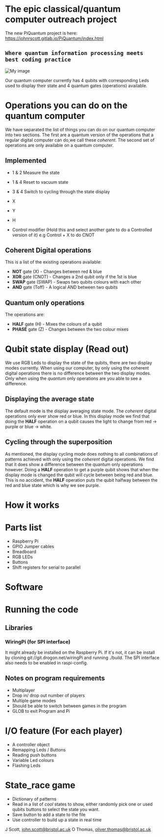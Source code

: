 # The epic classical/quantum computer outreach project

The new PiQuantum project is here: https://johnrscott.gitlab.io/PiQuantum/index.html

## `Where quantum information processing meets best coding practice`

![My image](https://github.com/johnrscott/PiQuantum/blob/master/hardware/prototype_front.png)

Our quantum computer currently has 4 qubits with corresponding Leds used to display
their state and 4 quantum gates (operations) available.

# Operations you can do on the quantum computer

We have separated the list of things you can do on our quantum computer into two
sections. The first are a quantum version of the operations that a regular digital
computer can do,we call these _coherent_. The second set of operations are only available
on a quantum computer.

## Implemented

- 1 & 2 Measure the state
- 1 & 4 Reset to vacuum state
- 3 & 4 Switch to cycling through the state display

- X
- Y
- H
- Control modifier (Hold this and select another gate to do a Controlled version of it)
  e.g Control + X to do CNOT

## Coherent Digital operations

This is a list of the existing operations available:

- **NOT** gate (X) - Changes between red & blue
- **XOR** gate (CNOT) - Changes a 2nd qubit only if the 1st is blue
- **SWAP** gate (SWAP) - Swaps two qubits colours with each other
- **AND** gate (Toff) - A logical AND between two qubits

## Quantum only operations

The operations are:

- **HALF** gate (H) - Mixes the colours of a qubit
- **PHASE** gate (Z) - Changes between the two colour mixes

# Qubit state display (Read out)

We use RGB Leds to display the state of the qubits, there are two display modes
currently. When using our computer, by only using the coherent digital operations there
is no difference between the two display modes. Only when using the _quantum_ only
operations are you able to see a difference.

## Displaying the average state

The default mode is the display averaging state mode. The _coherent_ digital operations
only ever show red or blue. In this display mode we find that doing the **HALF**
operation on a qubit causes the light to change from red -> purple or blue -> white.

## Cycling through the superposition

As mentioned, the display cycling mode does nothing to all combinations of patterns
achieved with only using the _coherent_ digital operations. We find that it does show a
difference between the quantum only operations however. Doing a **HALF** operation to get
a purple qubit shows that when the display mode is changed the qubit will cycle between
being red and blue. This is no accident, the **HALF** operation puts the qubit halfway
between the red and blue state which is why we see purple.

# How it works

# Parts list

- Raspberry Pi
- GPIO Jumper cables
- Breadboard
- RGB LEDs
- Buttons
- Shift registers for serial to parallel

# Software

# Running the code

## Libraries

### WiringPi (for SPI interface)

It might already be installed on the Raspberry Pi. If it's not, it can be install by
cloning git://git.drogon.net/wiringPi and running ./build. The SPI interface also needs
to be enabled in raspi-config.

## Notes on program requirements

- Multiplayer
- Drop in/ drop out number of players
- Multiple game modes
- Should be able to switch between games in the program
- GLOB to exit Program and Pi

# I/O feature (For each player)

- A controller object
- Remapping Leds / Buttons
- Reading push buttons
- Variable Led colours
- Flashing Leds

# State_race game

- Dictionary of patterns
- Read in a list of _cool_ states to show, either randomly pick one or used qubits
  buttons to select the state you want.
- Save button to add a state to the file
- Use controller to build up a state in real time

J Scott, john.scott@bristol.ac.uk
O Thomas, oliver.thomas@bristol.ac.uk
